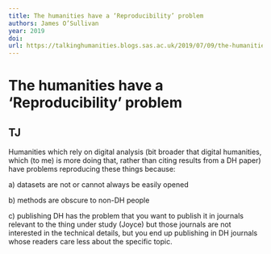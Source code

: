 ```yaml
---
title: The humanities have a ‘Reproducibility’ problem
authors: James O’Sullivan
year: 2019
doi: 
url: https://talkinghumanities.blogs.sas.ac.uk/2019/07/09/the-humanities-have-a-reproducibility-problem/
---
```


# The humanities have a ‘Reproducibility’ problem

## TJ 

Humanities which rely on digital analysis (bit broader that digital humanities, which (to me) is more doing that, rather than citing results from a DH paper) have problems reproducing these things because: 

a) datasets are not or cannot always be easily opened 

b) methods are obscure to non-DH people 

c) publishing DH has the problem that you want to publish it in journals relevant to the thing under study (Joyce) but those journals are not interested in the technical details, but you end up publishing in DH journals whose readers care less about the specific topic.


